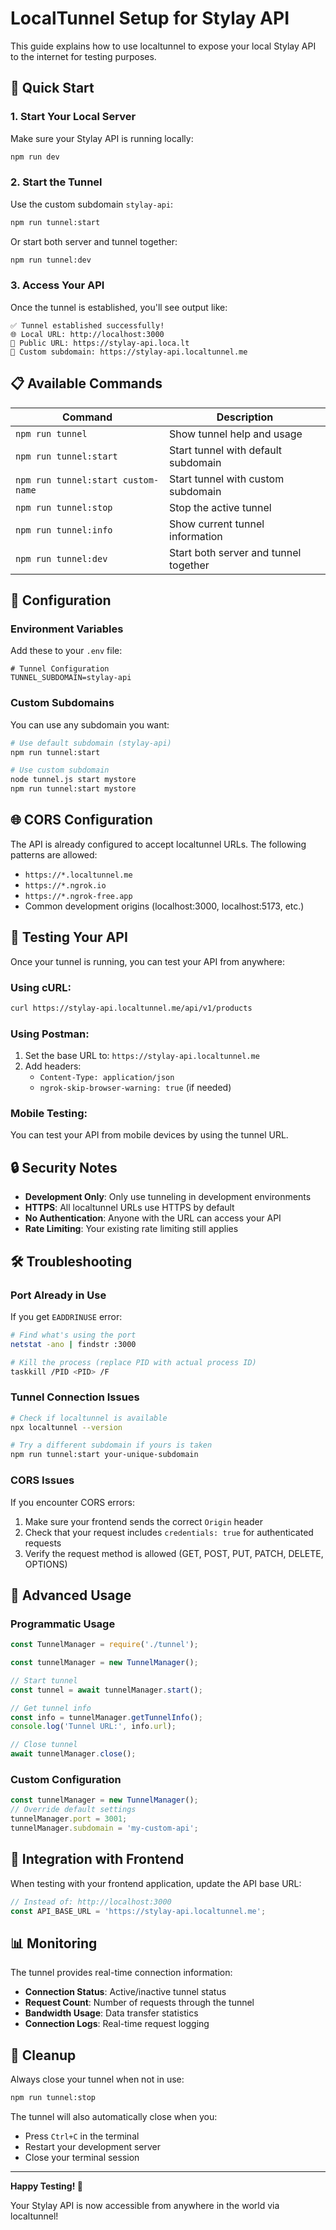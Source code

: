 # LocalTunnel Setup for Stylay API

This guide explains how to use localtunnel to expose your local Stylay API to the internet for testing purposes.

## 🚀 Quick Start

### 1. Start Your Local Server
Make sure your Stylay API is running locally:
```bash
npm run dev
```

### 2. Start the Tunnel
Use the custom subdomain `stylay-api`:
```bash
npm run tunnel:start
```

Or start both server and tunnel together:
```bash
npm run tunnel:dev
```

### 3. Access Your API
Once the tunnel is established, you'll see output like:
```
✅ Tunnel established successfully!
🌐 Local URL: http://localhost:3000
🔗 Public URL: https://stylay-api.loca.lt
🎯 Custom subdomain: https://stylay-api.localtunnel.me
```

## 📋 Available Commands

| Command | Description |
|---------|-------------|
| `npm run tunnel` | Show tunnel help and usage |
| `npm run tunnel:start` | Start tunnel with default subdomain |
| `npm run tunnel:start custom-name` | Start tunnel with custom subdomain |
| `npm run tunnel:stop` | Stop the active tunnel |
| `npm run tunnel:info` | Show current tunnel information |
| `npm run tunnel:dev` | Start both server and tunnel together |

## 🔧 Configuration

### Environment Variables

Add these to your `.env` file:

```env
# Tunnel Configuration
TUNNEL_SUBDOMAIN=stylay-api
```

### Custom Subdomains

You can use any subdomain you want:

```bash
# Use default subdomain (stylay-api)
npm run tunnel:start

# Use custom subdomain
node tunnel.js start mystore
npm run tunnel:start mystore
```

## 🌐 CORS Configuration

The API is already configured to accept localtunnel URLs. The following patterns are allowed:

- `https://*.localtunnel.me`
- `https://*.ngrok.io`
- `https://*.ngrok-free.app`
- Common development origins (localhost:3000, localhost:5173, etc.)

## 🧪 Testing Your API

Once your tunnel is running, you can test your API from anywhere:

### Using cURL:
```bash
curl https://stylay-api.localtunnel.me/api/v1/products
```

### Using Postman:
1. Set the base URL to: `https://stylay-api.localtunnel.me`
2. Add headers:
   - `Content-Type: application/json`
   - `ngrok-skip-browser-warning: true` (if needed)

### Mobile Testing:
You can test your API from mobile devices by using the tunnel URL.

## 🔒 Security Notes

- **Development Only**: Only use tunneling in development environments
- **HTTPS**: All localtunnel URLs use HTTPS by default
- **No Authentication**: Anyone with the URL can access your API
- **Rate Limiting**: Your existing rate limiting still applies

## 🛠️ Troubleshooting

### Port Already in Use
If you get `EADDRINUSE` error:
```bash
# Find what's using the port
netstat -ano | findstr :3000

# Kill the process (replace PID with actual process ID)
taskkill /PID <PID> /F
```

### Tunnel Connection Issues
```bash
# Check if localtunnel is available
npx localtunnel --version

# Try a different subdomain if yours is taken
npm run tunnel:start your-unique-subdomain
```

### CORS Issues
If you encounter CORS errors:
1. Make sure your frontend sends the correct `Origin` header
2. Check that your request includes `credentials: true` for authenticated requests
3. Verify the request method is allowed (GET, POST, PUT, PATCH, DELETE, OPTIONS)

## 📝 Advanced Usage

### Programmatic Usage

```javascript
const TunnelManager = require('./tunnel');

const tunnelManager = new TunnelManager();

// Start tunnel
const tunnel = await tunnelManager.start();

// Get tunnel info
const info = tunnelManager.getTunnelInfo();
console.log('Tunnel URL:', info.url);

// Close tunnel
await tunnelManager.close();
```

### Custom Configuration

```javascript
const tunnelManager = new TunnelManager();
// Override default settings
tunnelManager.port = 3001;
tunnelManager.subdomain = 'my-custom-api';
```

## 🔄 Integration with Frontend

When testing with your frontend application, update the API base URL:

```javascript
// Instead of: http://localhost:3000
const API_BASE_URL = 'https://stylay-api.localtunnel.me';
```

## 📊 Monitoring

The tunnel provides real-time connection information:

- **Connection Status**: Active/inactive tunnel status
- **Request Count**: Number of requests through the tunnel
- **Bandwidth Usage**: Data transfer statistics
- **Connection Logs**: Real-time request logging

## 🛑 Cleanup

Always close your tunnel when not in use:

```bash
npm run tunnel:stop
```

The tunnel will also automatically close when you:
- Press `Ctrl+C` in the terminal
- Restart your development server
- Close your terminal session

---

**Happy Testing! 🎉**

Your Stylay API is now accessible from anywhere in the world via localtunnel!
